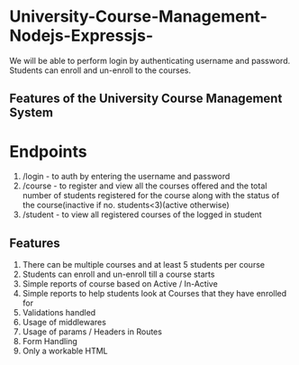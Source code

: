 # University-Course-Management-Nodejs-Expressjs-
We will be able to perform login by authenticating username and password. Students can enroll and un-enroll to the courses.

## Features of the University Course Management System

# Endpoints
1. /login - to auth by entering the username and password
2. /course - to register and view all the courses offered and the total number of students registered for the course along with the status of the course(inactive if no. students<3)(active otherwise) 
3. /student - to view all registered courses of the logged in student

## Features
1. There can be multiple courses and at least 5 students per course
2. Students can enroll and un-enroll till a course starts
3. Simple reports of course based on Active / In-Active
4. Simple reports to help students look at Courses that they have enrolled for
5. Validations handled
6. Usage of middlewares
7. Usage of params / Headers in Routes
8. Form Handling
9. Only a workable HTML



